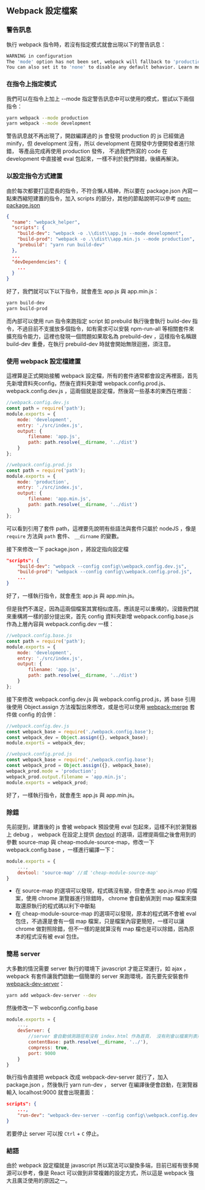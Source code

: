 ## Webpack 設定檔案

### 警告訊息
執行 webpack 指令時，若沒有指定模式就會出現以下的警告訊息：
```bash
WARNING in configuration
The 'mode' option has not been set, webpack will fallback to 'production' for this value. Set 'mode' option to 'development' or 'production' to enable defaults for each environment.
You can also set it to 'none' to disable any default behavior. Learn more: https://webpack.js.org/concepts/mode/
```

### 在指令上指定模式
我們可以在指令上加上 --mode 指定警告訊息中可以使用的模式，嘗試以下兩個指令：
``` bash
yarn webpack --mode production
yarn webpack --mode development
```
警告訊息就不再出現了，開啟編譯過的 js 會發現 production 的 js 已經做過 minify，但 development 沒有，所以 development 在開發中方便開發者進行除錯， 等產品完成再使用 production 發佈， 不過我們所寫的 code 在 development 中直接被 eval 包起來，一樣不利於我們除錯，後續再解決。

### 以設定指令方式建置
由於每次都要打這麼長的指令，不符合懶人精神，所以要在 package.json 內寫一點東西縮短建置的指令，加入 scripts 的部分，其他的節點說明可以參考 [npm-package.json](https://docs.npmjs.com/files/package.json)
```json
{
  "name": "webpack_helper",
  "scripts": {
    "build-dev": "webpack -o .\\dist\\app.js --mode development",
    "build-prod": "webpack -o .\\dist\\app.min.js --mode production",
    "prebuild": "yarn run build-dev"
  },
  ...
  "devDependencies": {
    ...
  }
}
```
好了，我們就可以下以下指令，就會產生 app.js 與 app.min.js：
```bash
yarn build-dev
yarn build-prod
```
而內部可以使用 run 指令來跑指定 script 如 prebuild 執行後會執行 build-dev 指令，不過目前不支援放多個指令，如有需求可以安裝 npm-run-all 等相關套件來擴充指令能力，這裡也發現一個問題如果取名為 prebuild-dev ，這樣指令名稱跟 build-dev 重疊，在執行 prebuild-dev 時就會開始無限迴圈，須注意。

### 使用 webpack 設定檔建置
這裡算是正式開始接觸 webpack 設定檔，所有的套件通常都會設定再裡面，首先先新增資料夾config，然後在資料夾新增 webpack.config.prod.js、webpack.config.dev.js ，這兩個就是設定檔，然後寫一些基本的東西在裡面：
```js
//webpack.config.dev.js
const path = require('path');
module.exports = {
    mode: 'development',
    entry: './src/index.js',
    output: {
        filename: 'app.js',
        path: path.resolve(__dirname, '../dist')
    }
};

//webpack.config.prod.js
const path = require('path');
module.exports = {
    mode: 'production',
    entry: './src/index.js',
    output: {
        filename: 'app.min.js',
        path: path.resolve(__dirname, '../dist')
    }
};
```
可以看到引用了套件 path，這裡要先說明有些語法與套件只屬於 nodeJS ，像是 `require` 方法與 `path` 套件、 `__dirname` 的變數。

接下來修改一下 package.json ，將設定指向設定檔
```json
"scripts": {
    "build-dev": "webpack --config config\\webpack.config.dev.js",
    "build-prod": "webpack --config config\\webpack.config.prod.js",
    ...
}
```
好了，一樣執行指令，就會產生 app.js 與 app.min.js。

但是我們不滿足，因為這兩個檔案其實相似度高，應該是可以重構的，沒錯我們就來重構將一樣的部分提出來，首先 config 資料夾新增 webpack.config.base.js 作為上層內容與 webpack.config.dev 一樣：
```js
//webpack.config.base.js
const path = require('path');
module.exports = {
    mode: 'development',
    entry: './src/index.js',
    output: {
        filename: 'app.js',
        path: path.resolve(__dirname, '../dist')
    }
};
```
接下來修改 webpack.config.dev.js 與 webpack.config.prod.js，將 base 引用後使用 Object.assign 方法複製出來修改，或是也可以使用 [webpack-merge](https://github.com/survivejs/webpack-merge) 套件做 config 的合併：

```js
//webpack.config.dev.js
const webpack_base = require('./webpack.config.base');
const webpack_dev = Object.assign({}, webpack_base);
module.exports = webpack_dev;

//webpack.config.prod.js
const webpack_base = require('./webpack.config.base');
const webpack_prod = Object.assign({}, webpack_base);
webpack_prod.mode = 'production';
webpack_prod.output.filename = 'app.min.js';
module.exports = webpack_prod;
```
好了，一樣執行指令，就會產生 app.js 與 app.min.js。

### 除錯
先前提到，建置後的 js 會被 webpack 預設使用 eval 包起來，這樣不利於瀏覽器上 debug ， webpack 在設定上提供 [devtool](https://webpack.js.org/configuration/devtool/) 的選項，這裡提兩個之後會用到的參數 source-map 與 cheap-module-source-map，修改一下 webpack.config.base ，一樣進行編譯一下：
```js
module.exports = {
    ...,
    devtool: 'source-map' //或 'cheap-module-source-map'
}
```
* 在 source-map 的選項可以發現，程式碼沒有變，但會產生 app.js.map 的檔案，使用 chrome 瀏覽器進行除錯時， chrome 會自動偵測到 map 檔案來擷取還原執行的程式碼以利下中斷點
* 在 cheap-module-source-map 的選項可以發現，原本的程式碼不會被 eval 包住，不過還是會有一個 map 檔案，只是檔案內容更簡短，一樣可以讓 chrome 做對照除錯，但不一樣的是就算沒有 map 檔也是可以除錯，因為原本的程式沒有被 eval 包住。

### 簡易 server
大多數的情況需要 server 執行的環境下 javascript 才能正常運行，如 ajax ， webpack 有套件讓我們啟動一個簡單的 server 來跑環境，首先要先安裝套件 [webpack-dev-server](https://webpack.js.org/configuration/dev-server/#src/components/Sidebar/Sidebar.jsx)：
```bash
yarn add webpack-dev-server --dev
```
然後修改一下 webconfig.config.base
```js
module.exports = {
    ...,
    devServer: {
        //server 會自動偵測路徑有沒有 index.html 作為首頁， 沒有則會以檔案列表形式呈現
        contentBase: path.resolve(__dirname, '../'), 
        compress: true,
        port: 9000
    }
}
```
執行指令直接把 webpack 改成 webpack-dev-server 就行了，加入 package.json ，然後執行 yarn run-dev ， server 在編譯後便會啟動，在瀏覽器輸入 localhost:9000 就會出現畫面：
```json
scripts": {
    ...,
    "run-dev": "webpack-dev-server --config config\\webpack.config.dev.js"
}
``` 
若要停止 server 可以按 `Ctrl` + `C` 停止。

### 結語
由於 webpack 設定檔就是 javascript 所以寫法可以變換多端，目前已經有很多開源可以參考，像是 React 可以做到非常複雜的設定方式，所以這是 webpack 強大且廣泛使用的原因之一。